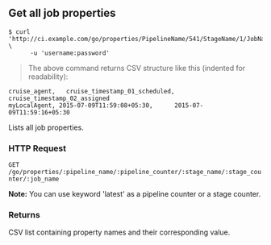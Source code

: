 ## Get all job properties

```shell
$ curl 'http://ci.example.com/go/properties/PipelineName/541/StageName/1/JobName' \
      -u 'username:password'
```

> The above command returns CSV structure like this (indented for readability):

```csv
cruise_agent,   cruise_timestamp_01_scheduled,  cruise_timestamp_02_assigned
myLocalAgent, 2015-07-09T11:59:08+05:30,      2015-07-09T11:59:16+05:30
```

Lists all job properties.

### HTTP Request

`GET /go/properties/:pipeline_name/:pipeline_counter/:stage_name/:stage_counter/:job_name`

<aside class="notice">
  <strong>Note:</strong>
  You can use keyword 'latest' as a pipeline counter or a stage counter.
</aside>

### Returns

CSV list containing property names and their corresponding value.

